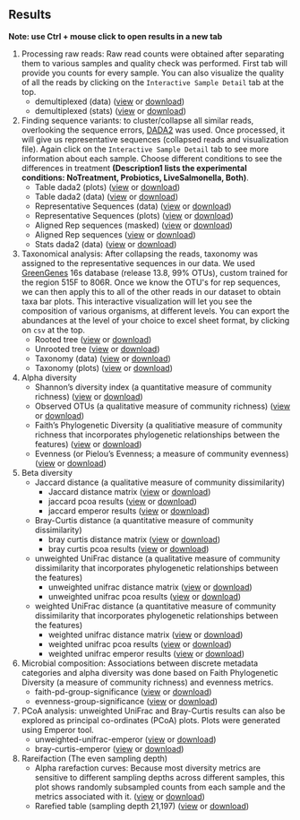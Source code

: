 ## Results
**Note: use Ctrl + mouse click to open results in a new tab**
1. Processing raw reads: Raw read counts were obtained after separating them to various samples and quality check was performed. First tab will provide you counts for every sample. You can also visualize the quality of all the reads by clicking on the `Interactive Sample Detail`  tab at the top.			
	- demultiplexed (data)	([view](https://view.qiime2.org/peek/?src=https%3A//dl.dropbox.com/s/uk7hm5my8p1izus/combined-demux.qza%3Fdl%3D1) or [download](https://www.dropbox.com/s/uk7hm5my8p1izus/combined-demux.qza?dl=0))
	- demultiplexed (stats)	([view](https://view.qiime2.org/peek/?src=https%3A//dl.dropbox.com/s/3anuigjt3vlk27q/combined-demux.qzv%3Fdl%3D1) or [download](https://www.dropbox.com/s/3anuigjt3vlk27q/combined-demux.qzv?dl=0))
2. Finding sequence variants: to cluster/collapse all similar reads, overlooking the sequence errors, [DADA2](https://www.nature.com/articles/nmeth.3869) was used. Once processed, it will give us representative sequences (collapsed reads and visualization file). Again click on the `Interactive Sample Detail`  tab to see more information about each sample. Choose different conditions to see the differences in treatment **(Description1 lists the experimental conditions: NoTreatment, Probiotics, LiveSalmonella, Both)**.			
	- Table dada2 (plots)	([view](https://view.qiime2.org/peek/?src=https%3A//dl.dropbox.com/s/9w5y8a4hvxymes7/table-dada2.qzv%3Fdl%3D1) or [download](https://www.dropbox.com/s/9w5y8a4hvxymes7/table-dada2.qzv?dl=0))
	- Table dada2 (data)	([view](https://view.qiime2.org/peek/?src=https%3A//dl.dropbox.com/s/4xr41so25jm3gg2/table-dada2.qza%3Fdl%3D1) or [download](https://www.dropbox.com/s/4xr41so25jm3gg2/table-dada2.qza?dl=0))
	- Representative Sequences (data)	([view](https://view.qiime2.org/peek/?src=https%3A//dl.dropbox.com/s/fybw6b4pwatmwlo/rep-seqs-dada2.qza%3Fdl%3D1) or [download](https://www.dropbox.com/s/fybw6b4pwatmwlo/rep-seqs-dada2.qza?dl=0))
	- Representative Sequences (plots)	([view](https://view.qiime2.org/peek/?src=https%3A//dl.dropbox.com/s/chud97gpsnhlo6d/rep-seqs-dada2.qzv%3Fdl%3D1) or [download](https://www.dropbox.com/s/chud97gpsnhlo6d/rep-seqs-dada2.qzv?dl=0))
	- Aligned Rep sequences (masked)	([view](https://view.qiime2.org/peek/?src=https%3A//dl.dropbox.com/s/33umiifottm9fgf/masked-aligned-rep-seqs.qza%3Fdl%3D1) or [download](https://www.dropbox.com/s/33umiifottm9fgf/masked-aligned-rep-seqs.qza?dl=0))
	- Aligned Rep sequences	([view](https://view.qiime2.org/peek/?src=https%3A//dl.dropbox.com/s/k7ev0h5313nx7z5/aligned-rep-seqs.qza%3Fdl%3D1) or [download](https://www.dropbox.com/s/k7ev0h5313nx7z5/aligned-rep-seqs.qza?dl=0))
	- Stats dada2 (data)	([view](https://view.qiime2.org/peek/?src=https%3A//dl.dropbox.com/s/z3qsdmmwcisu71t/stats-dada2.qza%3Fdl%3D1) or [download](https://www.dropbox.com/s/z3qsdmmwcisu71t/stats-dada2.qza?dl=0))
3. Taxonomical analysis: After collapsing the reads, taxonomy was assigned to the representative sequences in our data. We used [GreenGenes](http://greengenes.secondgenome.com) 16s database (release 13.8, 99% OTUs), custom trained for the region 515F to 806R.  Once we know the OTU's for rep sequences, we can then apply this to all of the other reads in our dataset to obtain taxa bar plots. This interactive visualization will let you see the composition of various organisms, at different levels. You can export the abundances at the level of your choice to excel sheet format, by clicking on `csv` at the top.			
	- Rooted tree	([view](https://view.qiime2.org/peek/?src=https%3A//dl.dropbox.com/s/g8a4gk364rk7bk9/rooted-tree.qza%3Fdl%3D1) or [download](https://www.dropbox.com/s/g8a4gk364rk7bk9/rooted-tree.qza?dl=0))
	- Unrooted tree	([view](https://view.qiime2.org/peek/?src=https%3A//dl.dropbox.com/s/5t82n9pijyuogjv/unrooted-tree.qza%3Fdl%3D1) or [download](https://www.dropbox.com/s/5t82n9pijyuogjv/unrooted-tree.qza?dl=0))
	- Taxonomy (data)	([view](https://view.qiime2.org/peek/?src=https%3A//dl.dropbox.com/s/v5ee8xha6hu5x3f/taxonomy.qza%3Fdl%3D1) or [download](https://www.dropbox.com/s/v5ee8xha6hu5x3f/taxonomy.qza?dl=0))
	- Taxonomy (plots)	([view](https://view.qiime2.org/peek/?src=https%3A//dl.dropbox.com/s/f0z8ny6lu9gpxvl/taxa-bar-plots.qzv%3Fdl%3D1) or [download](https://www.dropbox.com/s/f0z8ny6lu9gpxvl/taxa-bar-plots.qzv?dl=0))
4. Alpha diversity			
	- Shannon’s diversity index (a quantitative measure of community richness)	([view](https://view.qiime2.org/peek/?src=https%3A//dl.dropbox.com/s/yva7j459ut2j0kn/shannon_vector.qza%3Fdl%3D1) or [download](https://www.dropbox.com/s/yva7j459ut2j0kn/shannon_vector.qza?dl=0))
	- Observed OTUs (a qualitative measure of community richness)	([view](https://view.qiime2.org/peek/?src=https%3A//dl.dropbox.com/s/ks1q61d32mygc58/observed_otus_vector.qza%3Fdl%3D1) or [download](https://www.dropbox.com/s/ks1q61d32mygc58/observed_otus_vector.qza?dl=0))
	- Faith’s Phylogenetic Diversity (a qualitiative measure of community richness that incorporates phylogenetic relationships between the features)	([view](https://view.qiime2.org/peek/?src=https%3A//dl.dropbox.com/s/dygvwfl7r698s69/faith_pd_vector.qza%3Fdl%3D1) or [download](https://www.dropbox.com/s/dygvwfl7r698s69/faith_pd_vector.qza?dl=0))
	- Evenness (or Pielou’s Evenness; a measure of community evenness)	([view](https://view.qiime2.org/peek/?src=https%3A//dl.dropbox.com/s/n0r4cchwkap8g3p/evenness_vector.qza%3Fdl%3D1) or [download](https://www.dropbox.com/s/n0r4cchwkap8g3p/evenness_vector.qza?dl=0))
5. Beta diversity			
	- Jaccard distance (a qualitative measure of community dissimilarity) 		
		 - Jaccard distance matrix	([view](https://view.qiime2.org/peek/?src=https%3A//dl.dropbox.com/s/yiit3ftsjzm3rzt/jaccard_distance_matrix.qza%3Fdl%3D1) or [download](https://www.dropbox.com/s/yiit3ftsjzm3rzt/jaccard_distance_matrix.qza?dl=0))
		 - jaccard pcoa results	([view](https://view.qiime2.org/peek/?src=https%3A//dl.dropbox.com/s/8gzzco43itov4ae/jaccard_pcoa_results.qza%3Fdl%3D1) or [download](https://www.dropbox.com/s/8gzzco43itov4ae/jaccard_pcoa_results.qza?dl=0))
		 - jaccard emperor results	([view](https://view.qiime2.org/peek/?src=https%3A//dl.dropbox.com/s/8zpud0dzv8h3jos/jaccard_emperor.qzv%3Fdl%3D1) or [download](https://www.dropbox.com/s/8zpud0dzv8h3jos/jaccard_emperor.qzv?dl=0))
	- Bray-Curtis distance (a quantitative measure of community dissimilarity) 		
		 - bray curtis distance matrix	([view](https://view.qiime2.org/peek/?src=https%3A//dl.dropbox.com/s/9z88fpw1b7tiao1/bray_curtis_distance_matrix.qza%3Fdl%3D1) or [download](https://www.dropbox.com/s/9z88fpw1b7tiao1/bray_curtis_distance_matrix.qza?dl=0))
		 - bray curtis pcoa results	([view](https://view.qiime2.org/peek/?src=https%3A//dl.dropbox.com/s/hrk1crv7fsom3gh/bray_curtis_pcoa_results.qza%3Fdl%3D1) or [download](https://www.dropbox.com/s/hrk1crv7fsom3gh/bray_curtis_pcoa_results.qza?dl=0))
	- unweighted UniFrac distance (a qualitative measure of community dissimilarity that incorporates phylogenetic relationships between the features) 		
		 - unweighted unifrac distance matrix	([view](https://view.qiime2.org/peek/?src=https%3A//dl.dropbox.com/s/vgal7w7dhd3xm3x/unweighted_unifrac_distance_matrix.qza%3Fdl%3D1) or [download](https://www.dropbox.com/s/vgal7w7dhd3xm3x/unweighted_unifrac_distance_matrix.qza?dl=0))
		 - unweighted unifrac pcoa results	([view](https://view.qiime2.org/peek/?src=https%3A//dl.dropbox.com/s/pfnn1l6wc4a521y/unweighted_unifrac_pcoa_results.qza%3Fdl%3D1) or [download](https://www.dropbox.com/s/pfnn1l6wc4a521y/unweighted_unifrac_pcoa_results.qza?dl=0))
	- weighted UniFrac distance (a quantitative measure of community dissimilarity that incorporates phylogenetic relationships between the features) 		
		 - weighted unifrac distance matrix	([view](https://view.qiime2.org/peek/?src=https%3A//dl.dropbox.com/s/x1ev4w3hwx2b7oz/weighted_unifrac_distance_matrix.qza%3Fdl%3D1) or [download](https://www.dropbox.com/s/x1ev4w3hwx2b7oz/weighted_unifrac_distance_matrix.qza?dl=0))
		 - weighted unifrac pcoa results	([view](https://view.qiime2.org/peek/?src=https%3A//dl.dropbox.com/s/atc5b6vj77w2xpi/weighted_unifrac_pcoa_results.qza%3Fdl%3D1) or [download](https://www.dropbox.com/s/atc5b6vj77w2xpi/weighted_unifrac_pcoa_results.qza?dl=0))
		 - weighted unifrac emperor results	([view](https://view.qiime2.org/peek/?src=https%3A//dl.dropbox.com/s/trslgtflwqpiv3j/weighted_unifrac_emperor.qzv%3Fdl%3D1) or [download](https://www.dropbox.com/s/trslgtflwqpiv3j/weighted_unifrac_emperor.qzv?dl=0))
6. Microbial composition:  Associations between discrete metadata categories and alpha diversity was done based on Faith Phylogenetic Diversity (a measure of community richness) and evenness metrics.			
	- faith-pd-group-significance	([view](https://view.qiime2.org/peek/?src=https%3A//dl.dropbox.com/s/k4d6ipecmlw5ep1/faith-pd-group-significance.qzv%3Fdl%3D1) or [download](https://www.dropbox.com/s/k4d6ipecmlw5ep1/faith-pd-group-significance.qzv?dl=0))
	- evenness-group-significance	([view](https://view.qiime2.org/peek/?src=https%3A//dl.dropbox.com/s/736xejkkvuhl67s/evenness-group-significance.qzv%3Fdl%3D1) or [download](https://www.dropbox.com/s/736xejkkvuhl67s/evenness-group-significance.qzv?dl=0))
7. PCoA analysis: unweighted UniFrac and Bray-Curtis results can also be explored as principal co-ordinates (PCoA) plots. Plots were generated using Emperor tool.			
	- unweighted-unifrac-emperor	([view](https://view.qiime2.org/peek/?src=https%3A//dl.dropbox.com/s/0jaqvh4c9ar1i7w/unweighted_unifrac_emperor.qzv%3Fdl%3D1) or [download](https://www.dropbox.com/s/0jaqvh4c9ar1i7w/unweighted_unifrac_emperor.qzv?dl=0))
	- bray-curtis-emperor	([view](https://view.qiime2.org/peek/?src=https%3A//dl.dropbox.com/s/01kufmxplaxnzob/bray_curtis_emperor.qzv%3Fdl%3D1) or [download](https://www.dropbox.com/s/01kufmxplaxnzob/bray_curtis_emperor.qzv?dl=0))
8. Rareifaction (The even sampling depth)			
	- Alpha rarefaction curves: Because most diversity metrics are sensitive to different sampling depths across different samples, this plot shows randomly subsampled counts from each sample and the metrics associated with it.	([view](https://view.qiime2.org/peek/?src=https%3A//dl.dropbox.com/s/tqsdyvbv3os9boy/alpha-rarefaction.qzv%3Fdl%3D1) or [download](https://www.dropbox.com/s/tqsdyvbv3os9boy/alpha-rarefaction.qzv?dl=0))	
	- Rarefied table (sampling depth 21,197)	([view](https://view.qiime2.org/peek/?src=https%3A//dl.dropbox.com/s/51cn69wmrgozea9/rarefied_table.qza%3Fdl%3D1) or [download](https://www.dropbox.com/s/51cn69wmrgozea9/rarefied_table.qza?dl=0))
